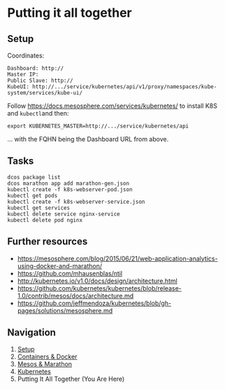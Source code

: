 # Putting it all together

## Setup

Coordinates:

    Dashboard: http://
    Master IP:
    Public Slave: http://
    KubeUI: http://.../service/kubernetes/api/v1/proxy/namespaces/kube-system/services/kube-ui/

Follow https://docs.mesosphere.com/services/kubernetes/ to install K8S and `kubectl`and then:

    export KUBERNETES_MASTER=http://.../service/kubernetes/api
    
... with the FQHN being the Dashboard URL from above.

## Tasks

    dcos package list
    dcos marathon app add marathon-gen.json
    kubectl create -f k8s-webserver-pod.json
    kubectl get pods
    kubectl create -f k8s-webserver-service.json
    kubectl get services
    kubectl delete service nginx-service
    kubectl delete pod nginx

## Further resources

- https://mesosphere.com/blog/2015/06/21/web-application-analytics-using-docker-and-marathon/
- https://github.com/mhausenblas/ntil
- http://kubernetes.io/v1.0/docs/design/architecture.html
- https://github.com/kubernetes/kubernetes/blob/release-1.0/contrib/mesos/docs/architecture.md
- https://github.com/jeffmendoza/kubernetes/blob/gh-pages/solutions/mesosphere.md


## Navigation

1. [Setup](../)
1. [Containers &amp; Docker](../docker)
1. [Mesos &amp; Marathon](../mesos-marathon)
1. [Kubernetes](../kubernetes)
1. Putting It All Together (You Are Here)
